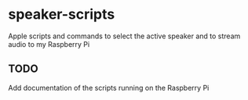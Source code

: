 # speaker-scripts
Apple scripts and commands to select the active speaker and to stream audio to my Raspberry Pi

## TODO

Add documentation of the scripts running on the Raspberry Pi
